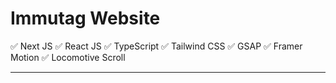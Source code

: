 # Immutag Website

✅ Next JS
✅ React JS
✅ TypeScript
✅ Tailwind CSS
✅ GSAP
✅ Framer Motion
✅ Locomotive Scroll

<hr/>

<!-- Add Immutag-specific screenshots or info here -->
